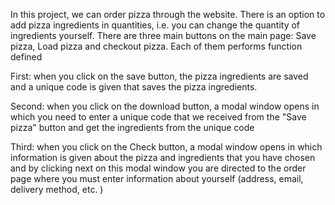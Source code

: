 In this project, we can order pizza through the website. There is an option to add pizza ingredients in quantities, i.e. you can change the quantity of ingredients yourself. There are three main buttons on the main page: Save pizza, Load pizza and checkout pizza. Each of them performs function defined

First: when you click on the save button, the pizza ingredients are saved and a unique code is given that saves the pizza ingredients.

Second: when you click on the download button, a modal window opens in which you need to enter a unique code that we received from the "Save pizza" button and get the ingredients from the unique code

Third: when you click on the Check button, a modal window opens in which information is given about the pizza and ingredients that you have chosen and by clicking next on this modal window you are directed to the order page where you must enter information about yourself (address, email, delivery method, etc. )
